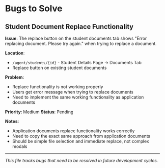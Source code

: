 # Bugs to Solve

## Student Document Replace Functionality

**Issue**: The replace button on the student documents tab shows "Error replacing document. Please try again." when trying to replace a document.

**Location**: 
- `/agent/students/{id}` - Student Details Page → Documents Tab
- Replace button on existing student documents

**Problem**: 
- Replace functionality is not working properly
- Users get error message when trying to replace documents
- Need to implement the same working functionality as application documents

**Priority**: Medium
**Status**: Pending

**Notes**: 
- Application documents replace functionality works correctly
- Need to copy the exact same approach from application documents
- Should be simple file selection and immediate replace, not complex modals

---

*This file tracks bugs that need to be resolved in future development cycles.*
